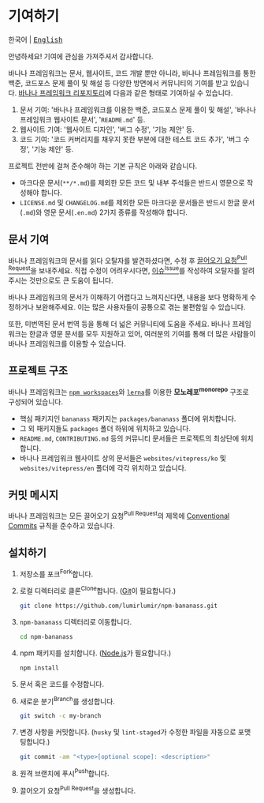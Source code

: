 # 기여하기

<kbd>한국어</kbd> | <kbd>[English](CONTRIBUTING.en.md)</kbd>

안녕하세요! 기여에 관심을 가져주셔서 감사합니다.

바나나 프레임워크는 문서, 웹사이트, 코드 개발 뿐만 아니라, 바나나 프레임워크를 통한 백준, 코드포스 문제 풀이 및 해설 등 다양한 방면에서 커뮤니티의 기여를 받고 있습니다. [바나나 프레임워크 리포지토리](https://github.com/lumirlumir/npm-bananass)에 다음과 같은 형태로 기여하실 수 있습니다.

1. 문서 기여: '바나나 프레임워크를 이용한 백준, 코드포스 문제 풀이 및 해설', '바나나 프레임워크 웹사이트 문서', '`README.md`' 등.
1. 웹사이트 기여: '웹사이트 디자인', '버그 수정', '기능 제안' 등.
1. 코드 기여: '코드 커버리지를 채우지 못한 부분에 대한 테스트 코드 추가', '버그 수정', '기능 제안' 등.

프로젝트 전반에 걸쳐 준수해야 하는 기본 규칙은 아래와 같습니다.

- 마크다운 문서(`**/*.md`)를 제외한 모든 코드 및 내부 주석들은 반드시 영문으로 작성해야 합니다.
- `LICENSE.md` 및 `CHANGELOG.md`를 제외한 모든 마크다운 문서들은 반드시 한글 문서(`.md`)와 영문 문서(`.en.md`) 2가지 종류를 작성해야 합니다.

## 문서 기여

바나나 프레임워크의 문서를 읽다 오탈자를 발견하셨다면, 수정 후 [끌어오기 요청<sup>Pull Request</sup>](https://github.com/lumirlumir/npm-bananass/pulls)을 보내주세요. 직접 수정이 어려우시다면, [이슈<sup>Issue</sup>](https://github.com/lumirlumir/npm-bananass/issues)를 작성하여 오탈자를 알려주시는 것만으로도 큰 도움이 됩니다.

바나나 프레임워크의 문서가 이해하기 어렵다고 느껴지신다면, 내용을 보다 명확하게 수정하거나 보완해주세요. 이는 많은 사용자들이 공통으로 겪는 불편함일 수 있습니다.

또한, 미번역된 문서 번역 등을 통해 더 넓은 커뮤니티에 도움을 주세요. 바나나 프레임워크는 한글과 영문 문서를 모두 지원하고 있어, 여러분의 기여를 통해 더 많은 사람들이 바나나 프레임워크를 이용할 수 있습니다.

## 프로젝트 구조

바나나 프레임워크는 [`npm workspaces`](https://docs.npmjs.com/cli/using-npm/workspaces)와 [`lerna`](https://lerna.js.org/)를 이용한 **모노레포<sup>monorepo</sup>** 구조로 구성되어 있습니다.

- 핵심 패키지인 `bananass` 패키지는 `packages/bananass` 폴더에 위치합니다.
- 그 외 패키지들도 `packages` 폴더 하위에 위치하고 있습니다.
- `README.md`, `CONTRIBUTING.md` 등의 커뮤니티 문서들은 프로젝트의 최상단에 위치합니다.
- 바나나 프레임워크 웹사이트 상의 문서들은 `websites/vitepress/ko` 및 `websites/vitepress/en` 폴더에 각각 위치하고 있습니다.

## 커밋 메시지

바나나 프레임워크는 모든 끌어오기 요청<sup>Pull Request</sup>의 제목에 [Conventional Commits](https://www.conventionalcommits.org/en/v1.0.0/) 규칙을 준수하고 있습니다.

## 설치하기

1. 저장소를 포크<sup>Fork</sup>합니다.

1. 로컬 디렉터리로 클론<sup>Clone</sup>합니다. ([Git](https://git-scm.com/downloads)이 필요합니다.)

    ```sh
    git clone https://github.com/lumirlumir/npm-bananass.git
    ```

1. `npm-bananass` 디렉터리로 이동합니다.

    ```sh
    cd npm-bananass
    ```

1. npm 패키지를 설치합니다. ([Node.js](https://nodejs.org/en)가 필요합니다.)

    ```sh
    npm install
    ```

1. 문서 혹은 코드를 수정합니다.

1. 새로운 분기<sup>Branch</sup>를 생성합니다.

    ```sh
    git switch -c my-branch
    ```

1. 변경 사항을 커밋합니다. (`husky` 및 `lint-staged`가 수정한 파일을 자동으로 포맷팅합니다.)

    ```sh
    git commit -am "<type>[optional scope]: <description>"
    ```

1. 원격 브랜치에 푸시<sup>Push</sup>합니다.

1. 끌어오기 요청<sup>Pull Request</sup>을 생성합니다.
